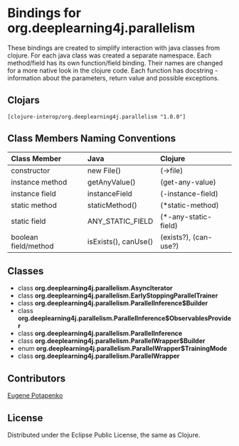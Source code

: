# Bindings for org.deeplearning4j.parallelism

These bindings are created to simplify interaction with java classes from clojure.
For each java class was created a separate namespace.
Each method/field has its own function/field binding.
Their names are changed for a more native look in the clojure code. Each function has docstring - information about the parameters, return value and possible exceptions.

## Clojars

```
[clojure-interop/org.deeplearning4j.parallelism "1.0.0"]
```

## Class Members Naming Conventions

| Class Member | Java | Clojure |
|:--|:--|:--|
| constructor | new File() | (->file) |
| instance method | getAnyValue() | (get-any-value) |
| instance field | instanceField | (-instance-field) |
| static method | staticMethod() | (*static-method) |
| static field | ANY_STATIC_FIELD | (*-any-static-field) |
| boolean field/method | isExists(), canUse() | (exists?), (can-use?) |

## Classes

- class **org.deeplearning4j.parallelism.AsyncIterator**
- class **org.deeplearning4j.parallelism.EarlyStoppingParallelTrainer**
- class **org.deeplearning4j.parallelism.ParallelInference$Builder**
- class **org.deeplearning4j.parallelism.ParallelInference$ObservablesProvider**
- class **org.deeplearning4j.parallelism.ParallelInference**
- class **org.deeplearning4j.parallelism.ParallelWrapper$Builder**
- enum **org.deeplearning4j.parallelism.ParallelWrapper$TrainingMode**
- class **org.deeplearning4j.parallelism.ParallelWrapper**

## Contributors

[Eugene Potapenko](https://github.com/potapenko/)

## License

Distributed under the Eclipse Public License, the same as Clojure.
